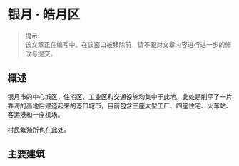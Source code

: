 # 银月 · 皓月区

> 提示  
  该文章正在编写中。在该窗口被移除前，请不要对文章内容进行进一步的修改与提交。

## 概述

银月市的中心城区，住宅区、工业区和交通设施均集中于此地。此处是削平了一片靠海的高地后建造起来的港口城市，目前包含三座大型工厂、四座住宅、火车站、客运港和一座机场。

村民繁殖所也在此处。

## 主要建筑
